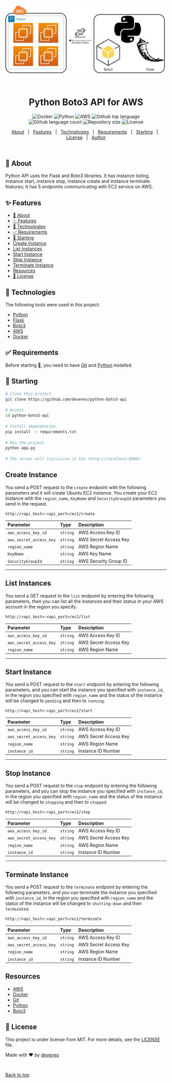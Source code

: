 <div align="center" id="top"> 
  <img src="./readme/boto3.jpg" alt="Python Boto3 Api" />

&#xa0;

  <!-- <a href="https://pythonboto3api.netlify.app">Demo</a> -->
</div>

<h1 align="center">Python Boto3 API for AWS</h1>

<p align="center">
  <img src="https://badges.aleen42.com/src/docker.svg" alt="Docker" />
  <img src="https://badges.aleen42.com/src/python.svg" alt="Python" />
  <img src="https://badges.aleen42.com/src/amazon.svg" alt="AWS" />  
  <img alt="Github top language" src="https://img.shields.io/github/languages/top/devenes/python-boto3-api?color=blue">
  <img alt="Github language count" src="https://img.shields.io/github/languages/count/devenes/python-boto3-api?color=green">
  <img alt="Repository size" src="https://img.shields.io/github/repo-size/devenes/python-boto3-api?color=purple">
  <img alt="License" src="https://img.shields.io/github/license/devenes/python-boto3-api?color=orange">
  <!-- <img alt="Github issues" src="https://img.shields.io/github/issues/devenes/python-boto3-api?color=56BEB8" /> -->
  <!-- <img alt="Github forks" src="https://img.shields.io/github/forks/devenes/python-boto3-api?color=56BEB8" /> -->
  <!-- <img alt="Github stars" src="https://img.shields.io/github/stars/devenes/python-boto3-api?color=56BEB8" /> -->
</p>

<!-- Status -->

<!-- <h4 align="center">
	🚧  Python Boto3 Api 🚀 Under construction...  🚧
</h4>

<hr> -->

<p align="center">
  <a href="#dart-about">About</a> &#xa0; | &#xa0; 
  <a href="#sparkles-features">Features</a> &#xa0; | &#xa0;
  <a href="#rocket-technologies">Technologies</a> &#xa0; | &#xa0;
  <a href="#white_check_mark-requirements">Requirements</a> &#xa0; | &#xa0;
  <a href="#checkered_flag-starting">Starting</a> &#xa0; | &#xa0;
  <a href="#memo-license">License</a> &#xa0; | &#xa0;
  <a href="https://github.com/devenes" target="_blank">Author</a>
</p>

<br>

## :dart: About

Python API uses the Flask and Boto3 libraries. It has instance listing, instance start, instance stop, instance create and instance terminate features; It has 5 endpoints communicating with EC2 service on AWS.

## :sparkles: Features

- [:dart: About](#dart-about)
- [:sparkles: Features](#sparkles-features)
- [:rocket: Technologies](#rocket-technologies)
- [:white_check_mark: Requirements](#white_check_mark-requirements)
- [:checkered_flag: Starting](#checkered_flag-starting)
- [Create Instance <a name = "create_instance"></a>](#create-instance-)
- [List Instances <a name = "list_instance"></a>](#list-instances-)
- [Start Instance <a name = "start_instance"></a>](#start-instance-)
- [Stop Instance <a name = "stop_instance"></a>](#stop-instance-)
- [Terminate Instance <a name = "terminate_instance"></a>](#terminate-instance-)
- [Resources](#resources)
- [:memo: License](#memo-license)

## :rocket: Technologies

The following tools were used in this project:

- [Python](https://www.python.org/)
- [Flask](https://flask.palletsprojects.com/)
- [Boto3](https://boto3.amazonaws.com/)
- [AWS](https://aws.amazon.com/)
- [Docker](https://www.docker.com/)

## :white_check_mark: Requirements

Before starting :checkered_flag:, you need to have [Git](https://git-scm.com) and [Python](https://www.python.org/) installed.

## :checkered_flag: Starting

```bash
# Clone this project
git clone https://github.com/devenes/python-boto3-api

# Access
cd python-boto3-api

# Install dependencies
pip install -r requirements.txt

# Run the project
python app.py

# The server will initialize in the <http://localhost:8080>
```

## Create Instance <a name = "create_instance"></a>

You send a POST request to the `create` endpoint with the following parameters and it will create Ubuntu EC2 instance. You create your EC2 Instance with the `region_name`, `KeyName` and `SecurityGroupId` parameters you send in the request.

```
http://<api_host>:<api_port>/ec2/create
```

| Parameter               | Type     | Description           |
| :---------------------- | :------- | :-------------------- |
| `aws_access_key_id`     | `string` | AWS Access Key ID     |
| `aws_secret_access_key` | `string` | AWS Secret Access Key |
| `region_name`           | `string` | AWS Region Name       |
| `KeyName`               | `string` | AWS Key Name          |
| `SecurityGroupId`       | `string` | AWS Security Group ID |

---

## List Instances <a name = "list_instance"></a>

You send a GET request to the `list` endpoint by entering the following parameters, then you can list all the instances and their status in your AWS account in the region you specify.

```
http://<api_host>:<api_port>/ec2/list
```

| Parameter               | Type     | Description           |
| :---------------------- | :------- | :-------------------- |
| `aws_access_key_id`     | `string` | AWS Access Key ID     |
| `aws_secret_access_key` | `string` | AWS Secret Access Key |
| `region_name`           | `string` | AWS Region Name       |

---

## Start Instance <a name = "start_instance"></a>

You send a POST request to the `start` endpoint by entering the following parameters, and you can start the instance you specified with `instance_id`, in the region you specified with `region_name` and the status of the instance will be changed to `pending` and then to `running`.

```
http://<api_host>:<api_port>/ec2/start
```

| Parameter               | Type     | Description           |
| :---------------------- | :------- | :-------------------- |
| `aws_access_key_id`     | `string` | AWS Access Key ID     |
| `aws_secret_access_key` | `string` | AWS Secret Access Key |
| `region_name`           | `string` | AWS Region Name       |
| `instance_id`           | `string` | Instance ID Number    |

---

## Stop Instance <a name = "stop_instance"></a>

You send a POST request to the `stop` endpoint by entering the following parameters, and you can stop the instance you specified with `instance_id`, in the region you specified with `region_name` and the status of the instance will be changed to `stopping` and then to `stopped`.

```
http://<api_host>:<api_port>/ec2/stop
```

| Parameter               | Type     | Description           |
| :---------------------- | :------- | :-------------------- |
| `aws_access_key_id`     | `string` | AWS Access Key ID     |
| `aws_secret_access_key` | `string` | AWS Secret Access Key |
| `region_name`           | `string` | AWS Region Name       |
| `instance_id`           | `string` | Instance ID Number    |

---

## Terminate Instance <a name = "terminate_instance"></a>

You send a POST request to the `terminate` endpoint by entering the following parameters, and you can terminate the instance you specified with `instance_id`, in the region you specified with `region_name` and the status of the instance will be changed to `shutting-down` and then `terminated`.

```
http://<api_host>:<api_port>/ec2/terminate
```

| Parameter               | Type     | Description           |
| :---------------------- | :------- | :-------------------- |
| `aws_access_key_id`     | `string` | AWS Access Key ID     |
| `aws_secret_access_key` | `string` | AWS Secret Access Key |
| `region_name`           | `string` | AWS Region Name       |
| `instance_id`           | `string` | Instance ID Number    |

## Resources

- [AWS](https://aws.amazon.com/)
- [Docker](https://www.docker.com/)
- [Git](https://git-scm.com/)
- [Python](https://www.python.org/)
- [Boto3](https://boto3.amazonaws.com/)

## :memo: License

This project is under license from MIT. For more details, see the [LICENSE](LICENSE.md) file.

Made with :heart: by <a href="https://github.com/devenes" target="_blank">devenes</a>

&#xa0;

<a href="#top">Back to top</a>
